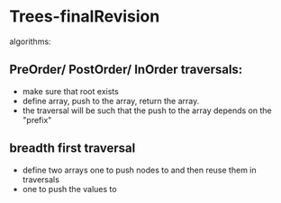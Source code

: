 # Trees-finalRevision

algorithms:

## PreOrder/ PostOrder/ InOrder traversals:
- make sure that root exists
- define array, push to the array, return the array.
- the traversal will be such that the push to the array depends on the "prefix"


## breadth first traversal
-  define two arrays one to push nodes to and then reuse them in traversals
- one to push the values to
